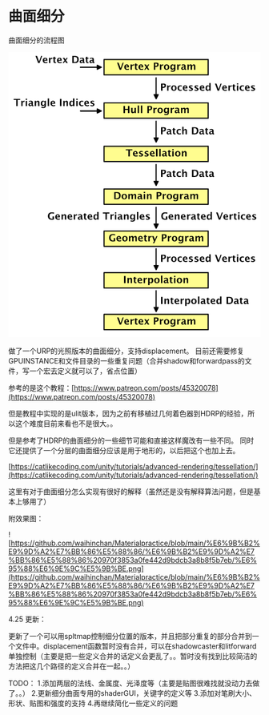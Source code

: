 # 曲面细分

曲面细分的流程图

![%E6%9B%B2%E9%9D%A2%E7%BB%86%E5%88%86%20970f3853a0fe442d9bdcb3a8b8f5b7eb/Untitled.png](%E6%9B%B2%E9%9D%A2%E7%BB%86%E5%88%86%20970f3853a0fe442d9bdcb3a8b8f5b7eb/Untitled.png)

做了一个URP的光照版本的曲面细分，支持displacement。 目前还需要修复GPUINSTANCE和文件目录的一些重复问题（合并shadow和forwardpass的文件，写一个宏去定义就可以了，省点位置）

参考的是这个教程：[https://www.patreon.com/posts/45320078](https://www.patreon.com/posts/45320078)

但是教程中实现的是ulit版本，因为之前有移植过几何着色器到HDRP的经验，所以这个难度目前来看也不是很大。。

但是参考了HDRP的曲面细分的一些细节可能和直接这样魔改有一些不同。 同时它还提供了一个分层的曲面细分应该是用于地形的，以后把这个也加上去。

[https://catlikecoding.com/unity/tutorials/advanced-rendering/tessellation/](https://catlikecoding.com/unity/tutorials/advanced-rendering/tessellation/)

这里有对于曲面细分怎么实现有很好的解释（虽然还是没有解释算法问题，但是基本上够用了）

附效果图：

![https://github.com/waihinchan/Materialpractice/blob/main/%E6%9B%B2%E9%9D%A2%E7%BB%86%E5%88%86/%E6%9B%B2%E9%9D%A2%E7%BB%86%E5%88%86%20970f3853a0fe442d9bdcb3a8b8f5b7eb/%E6%95%88%E6%9E%9C%E5%9B%BE.png](https://github.com/waihinchan/Materialpractice/blob/main/%E6%9B%B2%E9%9D%A2%E7%BB%86%E5%88%86/%E6%9B%B2%E9%9D%A2%E7%BB%86%E5%88%86%20970f3853a0fe442d9bdcb3a8b8f5b7eb/%E6%95%88%E6%9E%9C%E5%9B%BE.png)


4.25 更新：

更新了一个可以用spltmap控制细分位置的版本，并且把部分重复的部分合并到一个文件中。displacement函数暂时没有合并，可以在shadowcaster和litforward单独控制（主要是把一些定义合并的话定义会更乱了。。暂时没有找到比较简洁的方法把这几个路径的定义合并在一起。。）

TODO： 
1.添加两层的法线、金属度、光泽度等（主要是贴图很难找就没动力去做了。。）
2.更新细分曲面专用的shaderGUI，关键字的定义等
3.添加对笔刷大小、形状、贴图和强度的支持
4.再继续简化一些定义的问题
